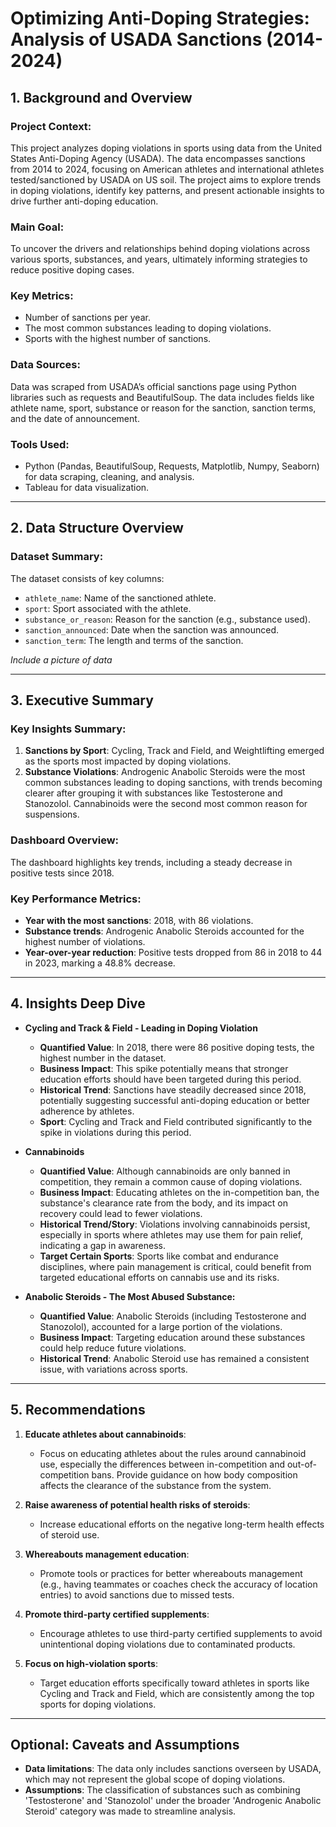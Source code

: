 # Optimizing Anti-Doping Strategies: Analysis of USADA Sanctions (2014-2024)

## 1. Background and Overview

### Project Context:
This project analyzes doping violations in sports using data from the United States Anti-Doping Agency (USADA). The data encompasses sanctions from 2014 to 2024, focusing on American athletes and international athletes tested/sanctioned by USADA on US soil. The project aims to explore trends in doping violations, identify key patterns, and present actionable insights to drive further anti-doping education.

### Main Goal:
To uncover the drivers and relationships behind doping violations across various sports, substances, and years, ultimately informing strategies to reduce positive doping cases.

### Key Metrics:
- Number of sanctions per year.
- The most common substances leading to doping violations.
- Sports with the highest number of sanctions.

### Data Sources:
Data was scraped from USADA’s official sanctions page using Python libraries such as requests and BeautifulSoup. The data includes fields like athlete name, sport, substance or reason for the sanction, sanction terms, and the date of announcement.

### Tools Used:
- Python (Pandas, BeautifulSoup, Requests, Matplotlib, Numpy, Seaborn) for data scraping, cleaning, and analysis.
- Tableau for data visualization.

---

## 2. Data Structure Overview

### Dataset Summary:
The dataset consists of key columns:
- `athlete_name`: Name of the sanctioned athlete.
- `sport`: Sport associated with the athlete.
- `substance_or_reason`: Reason for the sanction (e.g., substance used).
- `sanction_announced`: Date when the sanction was announced.
- `sanction_term`: The length and terms of the sanction.

_Include a picture of data_

---

## 3. Executive Summary

### Key Insights Summary:
1. **Sanctions by Sport**: Cycling, Track and Field, and Weightlifting emerged as the sports most impacted by doping violations.
2. **Substance Violations**: Androgenic Anabolic Steroids were the most common substances leading to doping sanctions, with trends becoming clearer after grouping it with substances like Testosterone and Stanozolol. Cannabinoids were the second most common reason for suspensions.

### Dashboard Overview:
The dashboard highlights key trends, including a steady decrease in positive tests since 2018.

### Key Performance Metrics:
- **Year with the most sanctions**: 2018, with 86 violations.
- **Substance trends**: Androgenic Anabolic Steroids accounted for the highest number of violations.
- **Year-over-year reduction**: Positive tests dropped from 86 in 2018 to 44 in 2023, marking a 48.8% decrease.

---

## 4. Insights Deep Dive

- **Cycling and Track & Field - Leading in Doping Violation**
  - **Quantified Value**: In 2018, there were 86 positive doping tests, the highest number in the dataset.
  - **Business Impact**: This spike potentially means that stronger education efforts should have been targeted during this period.
  - **Historical Trend**: Sanctions have steadily decreased since 2018, potentially suggesting successful anti-doping education or better adherence by athletes.
  - **Sport**: Cycling and Track and Field contributed significantly to the spike in violations during this period.

- **Cannabinoids**
  - **Quantified Value**: Although cannabinoids are only banned in competition, they remain a common cause of doping violations.
  - **Business Impact**: Educating athletes on the in-competition ban, the substance's clearance rate from the body, and its impact on recovery could lead to fewer violations.
  - **Historical Trend/Story**: Violations involving cannabinoids persist, especially in sports where athletes may use them for pain relief, indicating a gap in awareness.
  - **Target Certain Sports**: Sports like combat and endurance disciplines, where pain management is critical, could benefit from targeted educational efforts on cannabis use and its risks.

- **Anabolic Steroids - The Most Abused Substance:**
  - **Quantified Value**: Anabolic Steroids (including Testosterone and Stanozolol), accounted for a large portion of the violations.
  - **Business Impact**: Targeting education around these substances could help reduce future violations.
  - **Historical Trend**: Anabolic Steroid use has remained a consistent issue, with variations across sports.

---

## 5. Recommendations

1. **Educate athletes about cannabinoids**:
   - Focus on educating athletes about the rules around cannabinoid use, especially the differences between in-competition and out-of-competition bans. Provide guidance on how body composition affects the clearance of the substance from the system.

2. **Raise awareness of potential health risks of steroids**:
   - Increase educational efforts on the negative long-term health effects of steroid use.

3. **Whereabouts management education**:
   - Promote tools or practices for better whereabouts management (e.g., having teammates or coaches check the accuracy of location entries) to avoid sanctions due to missed tests.

4. **Promote third-party certified supplements**:
   - Encourage athletes to use third-party certified supplements to avoid unintentional doping violations due to contaminated products.

5. **Focus on high-violation sports**:
   - Target education efforts specifically toward athletes in sports like Cycling and Track and Field, which are consistently among the top sports for doping violations.

---

## Optional: Caveats and Assumptions
- **Data limitations**: The data only includes sanctions overseen by USADA, which may not represent the global scope of doping violations.
- **Assumptions**: The classification of substances such as combining 'Testosterone' and 'Stanozolol' under the broader 'Androgenic Anabolic Steroid' category was made to streamline analysis.
